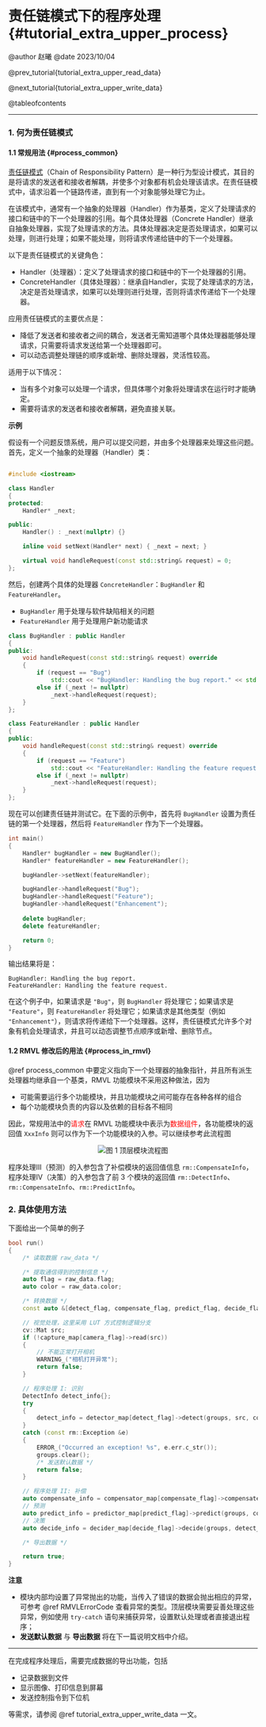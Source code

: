 责任链模式下的程序处理{#tutorial_extra_upper_process}
============

@author 赵曦
@date 2023/10/04

@prev_tutorial{tutorial_extra_upper_read_data}

@next_tutorial{tutorial_extra_upper_write_data}

@tableofcontents

------

### 1. 何为责任链模式

#### 1.1 常规用法 {#process_common}

[责任链模式](https://refactoring.guru/design-patterns/chain-of-responsibility)（Chain of Responsibility Pattern）是一种行为型设计模式，其目的是将请求的发送者和接收者解耦，并使多个对象都有机会处理该请求。在责任链模式中，请求沿着一个链路传递，直到有一个对象能够处理它为止。

在该模式中，通常有一个抽象的处理器（Handler）作为基类，定义了处理请求的接口和链中的下一个处理器的引用。每个具体处理器（Concrete Handler）继承自抽象处理器，实现了处理请求的方法。具体处理器决定是否处理请求，如果可以处理，则进行处理；如果不能处理，则将请求传递给链中的下一个处理器。

以下是责任链模式的关键角色：

- Handler（处理器）：定义了处理请求的接口和链中的下一个处理器的引用。
- ConcreteHandler（具体处理器）：继承自Handler，实现了处理请求的方法，决定是否处理请求，如果可以处理则进行处理，否则将请求传递给下一个处理器。

应用责任链模式的主要优点是：

- 降低了发送者和接收者之间的耦合，发送者无需知道哪个具体处理器能够处理请求，只需要将请求发送给第一个处理器即可。
- 可以动态调整处理链的顺序或新增、删除处理器，灵活性较高。

适用于以下情况：

- 当有多个对象可以处理一个请求，但具体哪个对象将处理请求在运行时才能确定。
- 需要将请求的发送者和接收者解耦，避免直接关联。

**示例**

假设有一个问题反馈系统，用户可以提交问题，并由多个处理器来处理这些问题。首先，定义一个抽象的处理器（Handler）类：

```cpp

#include <iostream>

class Handler
{
protected:
    Handler* _next;

public:
    Handler() : _next(nullptr) {}

    inline void setNext(Handler* next) { _next = next; }

    virtual void handleRequest(const std::string& request) = 0;
};
```

然后，创建两个具体的处理器 `ConcreteHandler`：`BugHandler` 和 `FeatureHandler`。

- `BugHandler` 用于处理与软件缺陷相关的问题
- `FeatureHandler` 用于处理用户新功能请求

```cpp
class BugHandler : public Handler
{
public:
    void handleRequest(const std::string& request) override
    {
        if (request == "Bug")
            std::cout << "BugHandler: Handling the bug report." << std::endl;
        else if (_next != nullptr)
            _next->handleRequest(request);
    }
};

class FeatureHandler : public Handler
{
public:
    void handleRequest(const std::string& request) override
    {
        if (request == "Feature")
            std::cout << "FeatureHandler: Handling the feature request." << std::endl;
        else if (_next != nullptr)
            _next->handleRequest(request);
    }
};
```

现在可以创建责任链并测试它。在下面的示例中，首先将 `BugHandler` 设置为责任链的第一个处理器，然后将 `FeatureHandler` 作为下一个处理器。

```cpp
int main()
{
    Handler* bugHandler = new BugHandler();
    Handler* featureHandler = new FeatureHandler();

    bugHandler->setNext(featureHandler);

    bugHandler->handleRequest("Bug");
    bugHandler->handleRequest("Feature");
    bugHandler->handleRequest("Enhancement");
  
    delete bugHandler;
    delete featureHandler;

    return 0;
}
```

输出结果将是：

```
BugHandler: Handling the bug report.
FeatureHandler: Handling the feature request.
```

在这个例子中，如果请求是 `"Bug"`，则 `BugHandler` 将处理它；如果请求是 `"Feature"`，则 `FeatureHandler` 将处理它；如果请求是其他类型（例如 `"Enhancement"`），则请求将传递给下一个处理器。这样，责任链模式允许多个对象有机会处理请求，并且可以动态调整节点顺序或新增、删除节点。

#### 1.2 RMVL 修改后的用法 {#process_in_rmvl}

@ref process_common 中要定义指向下一个处理器的抽象指针，并且所有派生处理器均继承自一个基类，RMVL 功能模块不采用这种做法，因为

- 可能需要运行多个功能模块，并且功能模块之间可能存在各种各样的组合
- 每个功能模块负责的内容以及依赖的目标各不相同

因此，常规用法中的<span style="color: red">请求</span>在 RMVL 功能模块中表示为<span style="color: red">数据组件</span>，各功能模块的返回值 `XxxInfo` 则可以作为下一个功能模块的入参。可以继续参考此流程图

<center>

![图 1 顶层模块流程图](upper_base.png)

</center>

程序处理III（预测）的入参包含了补偿模块的返回值信息 `rm::CompensateInfo`，程序处理IV（决策）的入参包含了前 3 个模块的返回值 `rm::DetectInfo`、`rm::CompensateInfo`、`rm::PredictInfo`。

### 2. 具体使用方法

下面给出一个简单的例子

```cpp
bool run()
{
    /* 读取数据 raw_data */

    /* 提取通信得到的控制信息 */
    auto flag = raw_data.flag;
    auto color = raw_data.color;

    /* 转换数据 */
    const auto &[detect_flag, compensate_flag, predict_flag, decide_flag, camera_flag] = flag_map[flag];

    // 视觉处理，这里采用 LUT 方式控制逻辑分支
    cv::Mat src;
    if (!capture_map[camera_flag]->read(src))
    {
        // 不能正常打开相机
        WARNING_("相机打开异常");
        return false;
    }

    // 程序处理 I: 识别
    DetectInfo detect_info{};
    try
    {
        detect_info = detector_map[detect_flag]->detect(groups, src, color, data, Timer::now());
    }
    catch (const rm::Exception &e)
    {
        ERROR_("Occurred an exception! %s", e.err.c_str());
        groups.clear();
        /* 发送默认数据 */
        return false;
    }

    // 程序处理 II: 补偿
    auto compensate_info = compensator_map[compensate_flag]->compensate(groups, shoot_speed, CompensateType::UNKNOWN);
    // 预测
    auto predict_info = predictor_map[predict_flag]->predict(groups, compensate_info.tof);
    // 决策
    auto decide_info = decider_map[decide_flag]->decide(groups, detect_info, compensate_info, predict_info);

    /* 导出数据 */

    return true;
}
```

**注意**

- 模块内部均设置了异常抛出的功能，当传入了错误的数据会抛出相应的异常，可参考 @ref RMVLErrorCode 查看异常的类型。顶层模块需要妥善处理这些异常，例如使用 `try-catch` 语句来捕获异常，设置默认处理或者直接退出程序；
- **发送默认数据** 与 **导出数据** 将在下一篇说明文档中介绍。

------

在完成程序处理后，需要完成数据的导出功能，包括

- 记录数据到文件
- 显示图像、打印信息到屏幕
- 发送控制指令到下位机

等需求，请参阅 @ref tutorial_extra_upper_write_data 一文。
